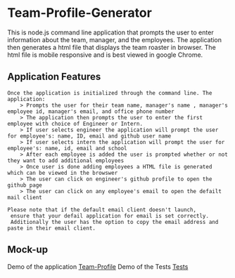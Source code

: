 # Team-Profile-Generator
This is node.js command line application that prompts the user to enter information about the team, manager, and the employees. The application then generates a html file that displays the team roaster in browser. The html file is mobile responsive and is best viewed in google Chrome. 

## Application Features
```
Once the application is initialized through the command line. The application:
    > Prompts the user for their team name, manager's name , manager's employee id, manager's email, and office phone number
    > The application then prompts the user to enter the first employee with choice of Engineer or Intern.
    > If user selects engineer the application will prompt the user for employee's: name, ID, email and github user name
    > If user selects intern the application will prompt the user for employee's: name, id, email and school
    > After each employee is added the user is prompted whether or not they want to add additional employees
    > Once user is done adding employees a HTML file is generated which can be viewed in the browswer
    > The user can click on engineer's github profile to open the github page
    > The user can click on any employee's email to open the defailt mail client

Please note that if the default email client doesn't launch,
 ensure that your defail application for email is set correctly. 
 Additionally the user has the option to copy the email address and paste in their email client. 
```
## Mock-up

Demo of the application [Team-Profile](https://github.com/asheth22/Team-Profile-Generator/blob/main/assets/teamprofile.gif)
Demo of the Tests [Tests](https://github.com/asheth22/Team-Profile-Generator/blob/main/assets/tests.gif)